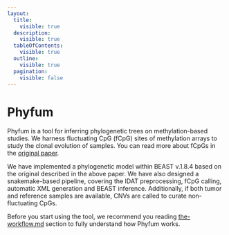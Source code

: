```yaml
---
layout:
  title:
    visible: true
  description:
    visible: true
  tableOfContents:
    visible: true
  outline:
    visible: true
  pagination:
    visible: false
---
```


# Phyfum

Phyfum is a tool for inferring phylogenetic trees on methylation-based studies. We harness fluctuating CpG (fCpG) sites of methylation arrays to study the clonal evolution of samples. You can read more about fCpGs in the [original paper](https://www.nature.com/articles/s41587-021-01109-w).&#x20;

We have implemented a phylogenetic model within BEAST v.1.8.4 based on the original described in the above paper. We have also designed a snakemake-based pipeline, covering the IDAT preprocessing, fCpG calling, automatic XML generation and BEAST inference. Additionally, if both tumor and reference samples are available, CNVs are called to curate non-fluctuating CpGs.

Before you start using the tool, we recommend you reading [the-workflow.md](the-workflow.md "mention") section to fully understand how Phyfum works.
